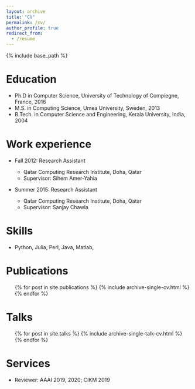 ```yaml
---
layout: archive
title: "CV"
permalink: /cv/
author_profile: true
redirect_from:
  - /resume
---
```


{% include base_path %}

Education
======
* Ph.D in Computer Science, University of Technology of Compiegne, France, 2016
* M.S. in Computing Science, Umea University, Sweden, 2013
* B.Tech. in Computer Science and Engineering, Kerala University, India, 2004

Work experience
======
* Fall 2012: Research Assistant
  * Qatar Computing Research Institute, Doha, Qatar
  * Supervisor: Sihem Amer-Yahia 

* Summer 2015: Research Assistant
  * Qatar Computing Research Institute, Doha, Qatar
  * Supervisor: Sanjay Chawla
  
Skills
======
* Python, Julia, Perl, Java, Matlab, 

Publications
======
  <ul>{% for post in site.publications %}
    {% include archive-single-cv.html %}
  {% endfor %}</ul>
  
Talks
======
  <ul>{% for post in site.talks %}
    {% include archive-single-talk-cv.html %}
  {% endfor %}</ul>
  
Services
======
* Reviewer: AAAI 2019, 2020; CIKM 2019
